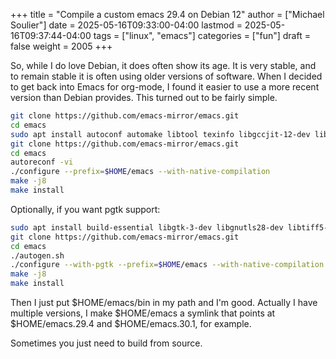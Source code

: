 +++
title = "Compile a custom emacs 29.4 on Debian 12"
author = ["Michael Soulier"]
date = 2025-05-16T09:33:00-04:00
lastmod = 2025-05-16T09:37:44-04:00
tags = ["linux", "emacs"]
categories = ["fun"]
draft = false
weight = 2005
+++

So, while I do love Debian, it does often show its age. It is very stable, and to remain stable it is often using older versions of software. When I decided to get back into Emacs for org-mode, I found it easier to use a more recent version than Debian provides. This turned out to be fairly simple.

```sh
git clone https://github.com/emacs-mirror/emacs.git
cd emacs
sudo apt install autoconf automake libtool texinfo libgccjit-12-dev libgtk-4-dev libxaw7-dev libgnutls28-dev libgif-dev ripgrep libncurses-dev makeinfo
git clone https://github.com/emacs-mirror/emacs.git
cd emacs
autoreconf -vi
./configure --prefix=$HOME/emacs --with-native-compilation
make -j8
make install
```

Optionally, if you want pgtk support:

```sh
sudo apt install build-essential libgtk-3-dev libgnutls28-dev libtiff5-dev libgif-dev libjpeg-dev libpng-dev libxpm-dev libncurses-dev texinfo makeinfo
git clone https://github.com/emacs-mirror/emacs.git
cd emacs
./autogen.sh
./configure --with-pgtk --prefix=$HOME/emacs --with-native-compilation
make -j8
make install
```

Then I just put $HOME/emacs/bin in my path and I'm good. Actually I have multiple versions, I make $HOME/emacs a symlink that points at $HOME/emacs.29.4 and $HOME/emacs.30.1, for example.

Sometimes you just need to build from source.
